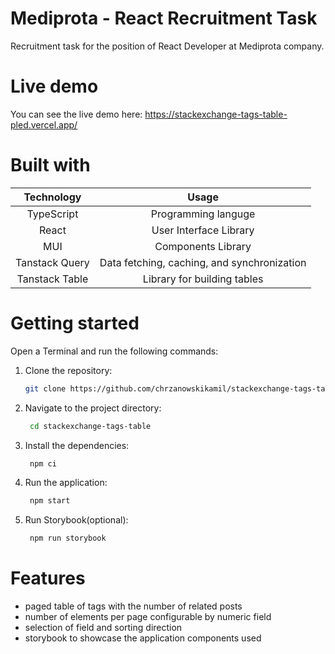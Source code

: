 # Mediprota - React Recruitment Task

Recruitment task for the position of React Developer at Mediprota company.

# Live demo

You can see the live demo here: https://stackexchange-tags-table-pled.vercel.app/

# Built with

|       Technology          |              Usage                                       | 
| :-----------------------: | :------------------------------------------------------: |
|         TypeScript        |              Programming languge                         |
|           React           |              User Interface Library                      | 
|            MUI            |              Components Library                          |
|       Tanstack Query      |       Data fetching, caching, and synchronization        |
|       Tanstack Table      |              Library for building tables                 |

# Getting started
Open a Terminal and run the following commands:

1. Clone the repository:
   ```sh
   git clone https://github.com/chrzanowskikamil/stackexchange-tags-table.git
   ```
2. Navigate to the project directory:
   ```sh
    cd stackexchange-tags-table
   ```
3. Install the dependencies:
   ```sh
    npm ci
    ```
4. Run the application:
   ```sh
    npm start
    ```
5. Run Storybook(optional):
    ```sh
     npm run storybook
     ```
     
# Features

- paged table of tags with the number of related posts
- number of elements per page configurable by numeric field 
- selection of field and sorting direction 
- storybook to showcase the application components used
